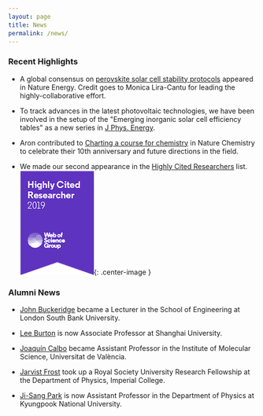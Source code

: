 ```yaml
---
layout: page
title: News
permalink: /news/
---
```


### Recent Highlights 

* A global consensus on [perovskite solar cell stability protocols](https://www.nature.com/articles/s41560-019-0529-5) appeared in Nature Energy. Credit goes to Monica Lira-Cantu for leading the highly-collaborative effort.

* To track advances in the latest photovoltaic technologies, we have been involved in the setup of the "Emerging inorganic solar cell efficiency tables" as a new series in [J Phys. Energy](https://iopscience.iop.org/article/10.1088/2515-7655/ab2338).

* Aron contributed to [Charting a course for chemistry](https://www.nature.com/articles/s41557-019-0236-7) in Nature Chemistry to celebrate their 10th anniversary and future directions in the field.

* We made our second appearance in the [Highly Cited Researchers](https://recognition.webofsciencegroup.com/awards/highly-cited/2019/) list.
![](/assets/hcr-2019.png){: .center-image }

### Alumni News

* [John Buckeridge](https://jbuckeridge.github.io) became a Lecturer in the School of Engineering at London South Bank University.

* [Lee Burton](http://bmd-lab.org) is now Associate Professor at Shanghai University. 

* [Joaquín Calbo](https://joaquincalbo.wordpress.com/) became Assistant Professor in the Institute of Molecular Science,  Universitat de València.

* [Jarvist Frost](https://jarvist.github.io) took up a Royal Society University Research Fellowship at the Department of Physics, Imperial College. 

* [Ji-Sang Park](https://sites.google.com/site/jsparkphys/) is now Assistant Professor in the Department of Physics at Kyungpook National University.
